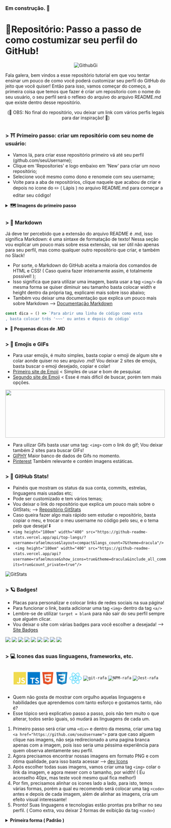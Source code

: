 ### Em construção. 🌠 

#  🌟Repositório: Passo a passo de como costumizar seu perfil do GitHub!
<div align="center">
<img src="https://i.giphy.com/media/du3J3cXyzhj75IOgvA/giphy.webp" alt="GithubGi" width=200px>
</div>

Fala galera, bem vindos a esse repositório tutorial em que vou tentar ensinar um pouco de como você poderá customizar seu perfil do GitHub do jeito que você quiser! Então para isso, vamos começar do começo, a primeira coisa que temos que fazer é criar um repositorio com o nome do seu usuário, o seu perfil será o reflexo do arquivo do arquivo README.md que existe dentro desse repositório.<br/>
<p align="center">(🔆 OBS: No final do repositório, vou deixar um link com vários perfis legais para dar inspiração! 🔆) </p>


##

### > ⛩ Primeiro passo: criar um repositório com seu nome de usuário:
 - Vamos lá, para criar esse repositório primeiro vá até seu perfil (github.com/seuUsername);<br/>
 - Clique em 'Repositories' e logo embaixo em 'New' para criar um novo repositório;<br/>
 - Selecione você mesmo como dono e renomeie com seu username;
 - Volte para a aba de repositórios, clique naquele que acabou de criar e depois no icone do ✏️ ( Lápis ) no arquivo README.md para começar a editar seu código!
 
 <details>
 <summary><strong> 🗺 Imagens do primeiro passo</strong></summary><br />
 <img src="https://i.imgur.com/cHjzf2a.png" alt="Primeiro passo imagem">
 </details>
 
 ##
 
 ### > 📝 Markdown
 Já deve ter percebido que a extensão do arquivo README é .md, isso significa Markdown: é uma sintaxe de formatação de texto! Nessa seção vou explicar um pouco mais sobre essa extensão, vai ser útil não apenas para seu perfil, mas como qualquer outro repositório que criar, e também no Slack!
 - Por sorte, o Markdown do GitHub aceita a maioria dos comandos de HTML e CSS! ( Caso queira fazer inteiramente assim, é totalmente possível! );
 - Isso significa que para utilizar uma imagem, basta usar a tag `<img/>` da mesma forma se quiser diminuir seu tamanho basta colocar width e height dentro da própria tag, explicarei mais sobre isso abaixo;
 - Também vou deixar uma documentação que explica um pouco mais sobre Markdown --> [Documentação Markdown](https://markdown.net.br/sintaxe-basica/)
 
  ~~~javascript
 const dica = () => `Para abrir uma linha de código como esta
 , basta colocar três '~~~' ou antes e depois do código` 
 ~~~
 
<details>
<summary><strong> 📓 Pequenas dicas de .MD</strong></summary><br />
 Como colocar essas pequenas bolinhas alinhando seu texto: basta colocar um - ou * ou 1., 2. etc  no começo da linha;<br/>
 
 ##
 Para colocar essa divisoria de texto ⬆️ , basta escrever ## na linha desejada. <br/>
 ##
 Para quebrar uma linha, da mesma forma que fazemos no HTML, só colocar uma tag `<br/>`
 ##
 Caso queira algum comando de CSS, como width, align=center ou diversos outros, basta colocá-lo dentro da tag desejada.<br/>
 Exemplo: `<img width="400px" src="https://apenasteste.com" alt="exemplo">`
 ##
 Vou falar sobre como colocar Emojis e Gifs na próxima seção! 🎯
 </details>
 
 ##
 
 ### > 🍁 Emojis e GIFs
 - Para usar emojis, é muito simples, basta copiar o emoji de algum site e colar aonde quiser no seu arquivo .md!
 Vou deixar 2 sites de emojis, basta buscar o emoji desejado, copiar e colar!
 - [Primeiro site de Emoji](https://getemoji.com/assets/#objects) < Simples de usar e bom de pesquisar.
 - [Segundo site de Emoji](https://unicode.org/emoji/charts/full-emoji-list.html) < Esse é mais dificil de buscar, porém tem mais opções.
 
 <img align = "center" height="150px" width="500px" src="https://pa1.narvii.com/6431/23a5825d2ad28531e787a76ad2a3eb66b834413c_hq.gif" alt="">
 
 - Para uilizar Gifs basta usar uma tag: `<img>` com o link do gif;  Vou deixar também 2 sites para buscar GIFs!<br/>
 - [GIPHY](https://giphy.com/explore/gifty) Maior banco de dados de Gifs no momento.
 - [Pinterest](https://br.pinterest.com) Também relevante e contém imagens estáticas.
 
##

### > 🔰 GitHub Stats!
- Painéis que mostram os status da sua conta, commits, estrelas, linguagens mais usadas etc; <br/>
- Pode ser customizado e tem vários temas; <br/>
- Vou deixar o link do repositório que explica um pouco mais sobre o GitStats; --> [Repositório GitStats](https://github.com/anuraghazra/github-readme-stats)  <br/>
- Caso queira fazer algo mais rápido sem estudar o repositório, basta copiar o meu, e trocar o meu username no código pelo seu, e o tema pelo que deseja! ⏬ <br/>
- `<img height="180em" width="400" src="https://github-readme-stats.vercel.app/api/top-langs/?username=rafaelmusse&layout=compact&langs_count=7&theme=dracula"/>`
- ` <img height="180em" width="400" src="https://github-readme-stats.vercel.app/api?username=rafaelmusse&show_icons=true&theme=dracula&include_all_commits=true&count_private=true"/>`
<img src="https://i.imgur.com/5xOtRVx.png" alt="GitStats"/>

##

### > 🪐 Badges!
- Placas para personalizar e colocar links de redes sociais na sua página!
- Para funcionar o link, basta adicionar uma tag `<img>` dentro da tag `<a/>`
- Lembre-se de utilizar `target = blank` para não sair do seu perfil sempre que alguém clicar.
- Vou deixar o site com várias badges para você escolher a desejada! --> [Site Badges](https://dev.to/envoy_/150-badges-for-github-pnk)


<div>
<a href="https://github.com/rafaelmusse" target="_blank"><img src="https://img.shields.io/badge/-LinkedIn-%230077B5?style=for-the-badge&logo=linkedin&logoColor=white" target="_blank"></a>
<a href = "https://github.com/rafaelmusse"><img src="https://img.shields.io/badge/Gmail-D14836?style=for-the-badge&logo=gmail&logoColor=white" target="_blank"></a>
<a href="https://instagram.com/rafaelmusse" target="_blank"><img src="https://img.shields.io/badge/-Instagram-%23E4405F?style=for-the-badge&logo=instagram&logoColor=white" target="_blank"></a>
<img src="https://img.shields.io/badge/WhatsApp-25D366?style=for-the-badge&logo=whatsapp&logoColor=white" target="_blank"></a>
<img src="https://img.shields.io/badge/Slack-4A154B?style=for-the-badge&logo=slack&logoColor=white" target="_blank"></a>
<img src="https://img.shields.io/badge/Discord-7289DA?style=for-the-badge&logo=discord&logoColor=white" target="_blank"></a>
<img src="https://img.shields.io/badge/Pinterest-%23E60023.svg?&style=for-the-badge&logo=Pinterest&logoColor=white" target="_blank"></a>
<img src="https://img.shields.io/badge/TikTok-000000?style=for-the-badge&logo=tiktok&logoColor=white" target="_blank"></a>
<img src="https://img.shields.io/badge/Twitter-1DA1F2?style=for-the-badge&logo=twitter&logoColor=white" target="_blank"></a>
</div>

##

### > 💻 Icones das suas linguagens, frameworks, etc.
<br/>
<div align="center">
 <code><img align="center" alt="Js-rafa" width="40px" src="https://raw.githubusercontent.com/devicons/devicon/master/icons/javascript/javascript-plain.svg" title = "JavaScript"></code>
 <code><img align="center" alt="Ts-rafa" width="40px" src="https://raw.githubusercontent.com/devicons/devicon/master/icons/typescript/typescript-plain.svg" title ="Typescript"></code>
  <code><img align="center" alt="HTML-rafa" width="40px" src="https://raw.githubusercontent.com/devicons/devicon/master/icons/html5/html5-original.svg" title = "HTML5"></code>
  <code><img align="center" alt="CSS-rafa" width="40px" src="https://raw.githubusercontent.com/devicons/devicon/master/icons/css3/css3-original.svg" title = "CSS3"></code>
  <code><img align="center" alt="React-rafa" width="40px" src="https://raw.githubusercontent.com/devicons/devicon/master/icons/react/react-original.svg" title = "React"></code>
  <code><img align="center" alt="git-rafa" width="40px" src="https://cdn.jsdelivr.net/gh/devicons/devicon/icons/github/github-original.svg" title = "git"></code>
  <code><img align="center" alt="NPM-rafa" width="40px" src="https://cdn.jsdelivr.net/gh/devicons/devicon/icons/npm/npm-original-wordmark.svg" title = "npm"></code>
  <code><img align="center" alt="Jest-rafa" width="40px" src="https://cdn.jsdelivr.net/gh/devicons/devicon/icons/jest/jest-plain.svg" title = "Jest"></code>
  </div>
  
 ##
  
  - Quem não gosta de mostrar com orgulho aquelas linguagens e habilidades que aprendemos com tanto esforço e gostamos tanto, não é?
  - Esse tópico será explicativo passo a passo, pois não tem muito o que alterar, todos serão iguais, só mudará as linguagens de cada um.
  1. Primeiro passo será criar uma `<div>` e dentro da mesma, criar uma tag `<a href="https://github.com/seuUsername">` para que caso alguem clique nas imagens, não seja redirecionado a uma pagina branca apenas com a imagem, pois isso seria uma péssima experiência para quem observa atentamente seu perfil.
  2. Agora precisamos encontrar nossas imagens em formato PNG e com ótima qualidade, para isso basta acessar --> [dev Icons](https://devicon.dev/)
  3. Após escolher todas suas imagens, vamos criar uma tag `<img>` colar o link da imagem, e agora mexer com o tamanho, por width! ( Eu aconselho 40px, mas teste você mesmo qual fica melhor!)
  4. Por fim, precisamos alinhar os icones lado a lado, para isto, temos várias formas, porém a qual eu recomendo será colocar uma tag `<code>` antes e depois de cada imagem, além de alinhar as imagens, cria um efeito visual interessante!
  5. Pronto! Suas linguagens e tecnologias estão prontas pra brilhar no seu perfil. ( Como extra, vou deixar 2 formas de exibição da tag `<code>`)
  
  <details>
  <summary><strong> Primeira forma ( Padrão )</strong></summary><br/>
  <div align="center">
 <code><img alt="Js-rafa" width="40px" src="https://raw.githubusercontent.com/devicons/devicon/master/icons/javascript/javascript-plain.svg" title = "JavaScript"></code>
 <code><img alt="Ts-rafa" width="40px" src="https://raw.githubusercontent.com/devicons/devicon/master/icons/typescript/typescript-plain.svg" title ="Typescript"></code>
  <code><img alt="HTML-rafa" width="40px" src="https://raw.githubusercontent.com/devicons/devicon/master/icons/html5/html5-original.svg" title = "HTML5"></code>
  <code><img alt="CSS-rafa" width="40px" src="https://raw.githubusercontent.com/devicons/devicon/master/icons/css3/css3-original.svg" title = "CSS3"></code>
  <code><img alt="React-rafa" width="40px" src="https://raw.githubusercontent.com/devicons/devicon/master/icons/react/react-original.svg" title = "React"></code>
  <code><img alt="git-rafa" width="40px" src="https://cdn.jsdelivr.net/gh/devicons/devicon/icons/github/github-original.svg" title = "git"></code>
  <code><img alt="NPM-rafa" width="40px" src="https://cdn.jsdelivr.net/gh/devicons/devicon/icons/npm/npm-original-wordmark.svg" title = "npm"></code>
  <code><img alt="Jest-rafa" width="40px" src="https://cdn.jsdelivr.net/gh/devicons/devicon/icons/jest/jest-plain.svg" title = "Jest"></code>
  </div>
